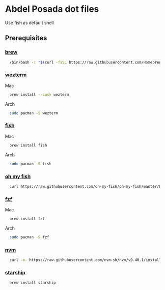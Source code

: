 # Abdel Posada dot files

Use fish as default shell

## Prerequisites

### [brew](https://brew.sh/)

```sh
  /bin/bash -c "$(curl -fsSL https://raw.githubusercontent.com/Homebrew/install/HEAD/install.sh)"
```

### [wezterm](https://wezfurlong.org/wezterm/index.html)

Mac

```sh
  brew install --cask wezterm
```

Arch

```sh
  sudo pacman -S wezterm
```

### [fish](https://fishshell.com/)

Mac

```sh
  brew install fish
```

Arch

```sh
  sudo pacman -S fish
```

### [oh my fish](https://github.com/oh-my-fish/oh-my-fish)

```sh
  curl https://raw.githubusercontent.com/oh-my-fish/oh-my-fish/master/bin/install | fish
```

### [fzf](https://github.com/junegunn/fzf)

Mac

```sh
  brew install fzf
```

Arch

```sh
  sudo pacman -S fzf
```

### [nvm](https://github.com/nvm-sh/nvm)

```sh
  curl -o- https://raw.githubusercontent.com/nvm-sh/nvm/v0.40.1/install.sh | bash
```

### [starship](https://starship.rs/)

```sh
  brew install starship
```

